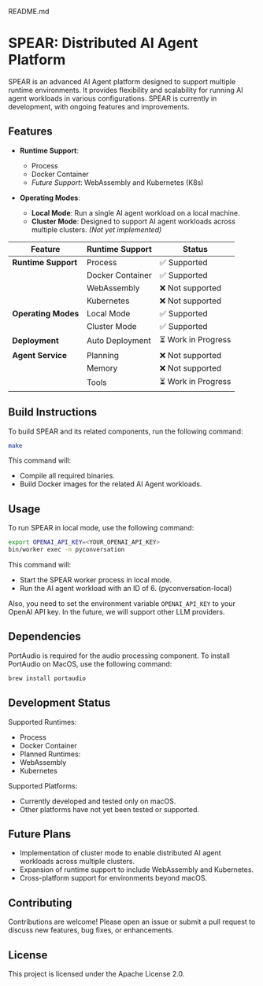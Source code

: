 README.md

# SPEAR: Distributed AI Agent Platform

SPEAR is an advanced AI Agent platform designed to support multiple runtime environments. It provides flexibility and scalability for running AI agent workloads in various configurations. SPEAR is currently in development, with ongoing features and improvements.

## Features

- **Runtime Support**:
  - Process
  - Docker Container
  - *Future Support*: WebAssembly and Kubernetes (K8s)
  
- **Operating Modes**:
  - **Local Mode**: Run a single AI agent workload on a local machine.
  - **Cluster Mode**: Designed to support AI agent workloads across multiple clusters. *(Not yet implemented)*


| Feature               | Runtime Support       | Status                |
| --------------------- | --------------------- | -------------------   |
| **Runtime Support**   | Process               | ✅ Supported         |
|                       | Docker Container      | ✅ Supported         |
|                       | WebAssembly           | ❌ Not supported     |
|                       | Kubernetes            | ❌ Not supported     |
| **Operating Modes**   | Local Mode            | ✅ Supported         |
|                       | Cluster Mode          | ✅ Supported         |
|  **Deployment**       | Auto Deployment       | ⏳ Work in Progress  |
|  **Agent Service**    | Planning              | ❌ Not supported     |
|                       | Memory                | ❌ Not supported     |
|                       | Tools                 | ⏳ Work in Progress  |




## Build Instructions

To build SPEAR and its related components, run the following command:

```bash
make
```

This command will:
 - Compile all required binaries.
 - Build Docker images for the related AI Agent workloads.

## Usage

To run SPEAR in local mode, use the following command:

```bash
export OPENAI_API_KEY=<YOUR_OPENAI_API_KEY>
bin/worker exec -n pyconversation
```

This command will:
 - Start the SPEAR worker process in local mode.
 - Run the AI agent workload with an ID of 6. (pyconversation-local)

Also, you need to set the environment variable `OPENAI_API_KEY` to your OpenAI API key. In the future, we will support other LLM providers.

## Dependencies
  PortAudio is required for the audio processing component. To install PortAudio on MacOS, use the following command:
  
  ```bash
  brew install portaudio
  ```

## Development Status

 Supported Runtimes:
 - Process
 - Docker Container
 - Planned Runtimes:
 - WebAssembly
 - Kubernetes
 
 Supported Platforms:
 - Currently developed and tested only on macOS.
 - Other platforms have not yet been tested or supported.

## Future Plans

 - Implementation of cluster mode to enable distributed AI agent workloads across multiple clusters.
 - Expansion of runtime support to include WebAssembly and Kubernetes.
 - Cross-platform support for environments beyond macOS.

## Contributing

Contributions are welcome! Please open an issue or submit a pull request to discuss new features, bug fixes, or enhancements.

## License

This project is licensed under the Apache License 2.0.
